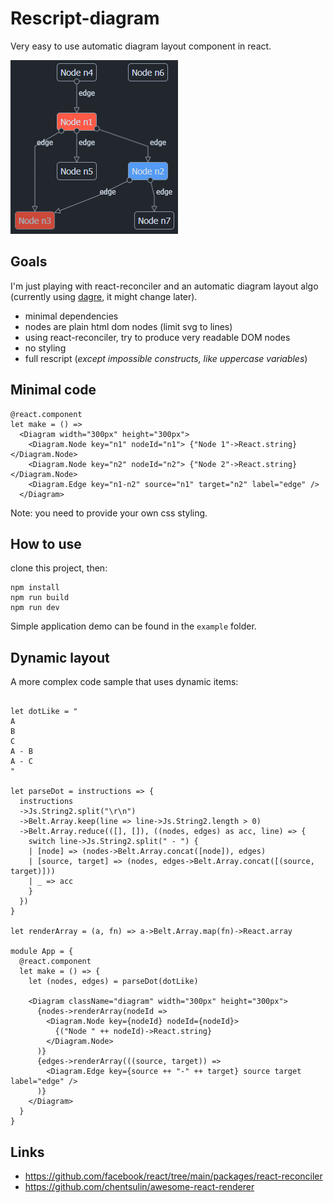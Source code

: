 # Rescript-diagram

Very easy to use automatic diagram layout component in react.

![screenshot](screenshot.png)

## Goals

I'm just playing with react-reconciler and an automatic diagram layout algo 
(currently using [dagre](https://github.com/dagrejs/dagre), it might change later).

- minimal dependencies
- nodes are plain html dom nodes (limit svg to lines)
- using react-reconciler, try to produce very readable DOM nodes
- no styling
- full rescript (_except impossible constructs, like uppercase variables_)

## Minimal code

```rescript
@react.component
let make = () =>
  <Diagram width="300px" height="300px">
    <Diagram.Node key="n1" nodeId="n1"> {"Node 1"->React.string} </Diagram.Node>
    <Diagram.Node key="n2" nodeId="n2"> {"Node 2"->React.string} </Diagram.Node>
    <Diagram.Edge key="n1-n2" source="n1" target="n2" label="edge" />
  </Diagram>
```

Note: you need to provide your own css styling.

## How to use

clone this project, then:

```
npm install
npm run build
npm run dev 
```

Simple application demo can be found in the `example` folder.

## Dynamic layout

A more complex code sample that uses dynamic items:

```rescript

let dotLike = "
A
B
C
A - B
A - C
"

let parseDot = instructions => {
  instructions
  ->Js.String2.split("\r\n")
  ->Belt.Array.keep(line => line->Js.String2.length > 0)
  ->Belt.Array.reduce(([], []), ((nodes, edges) as acc, line) => {
    switch line->Js.String2.split(" - ") {
    | [node] => (nodes->Belt.Array.concat([node]), edges)
    | [source, target] => (nodes, edges->Belt.Array.concat([(source, target)]))
    | _ => acc
    }
  })
}

let renderArray = (a, fn) => a->Belt.Array.map(fn)->React.array

module App = {
  @react.component
  let make = () => {
    let (nodes, edges) = parseDot(dotLike)

    <Diagram className="diagram" width="300px" height="300px">
      {nodes->renderArray(nodeId =>
        <Diagram.Node key={nodeId} nodeId={nodeId}>
          {("Node " ++ nodeId)->React.string}
        </Diagram.Node>
      )}
      {edges->renderArray(((source, target)) =>
        <Diagram.Edge key={source ++ "-" ++ target} source target label="edge" />
      )}
    </Diagram>
  }
}
```

## Links

- https://github.com/facebook/react/tree/main/packages/react-reconciler
- https://github.com/chentsulin/awesome-react-renderer
